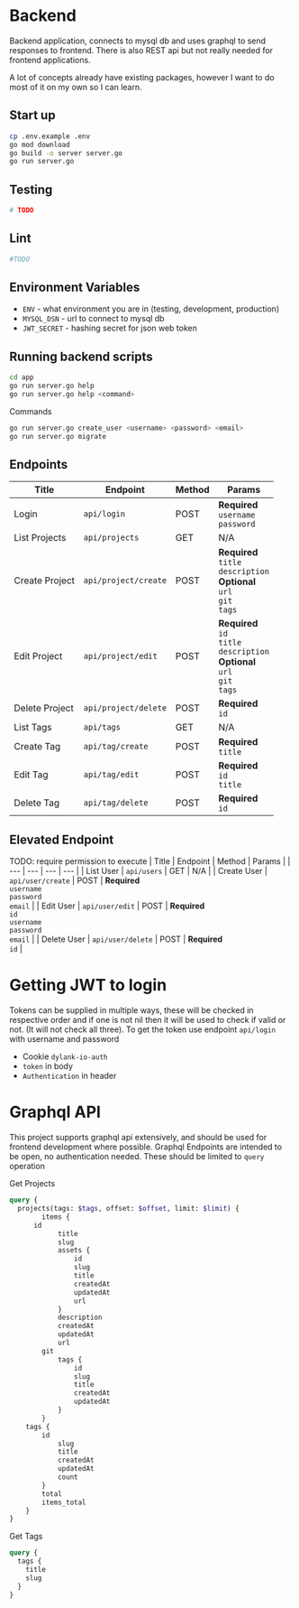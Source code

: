 # Backend
Backend application, connects to mysql db and uses graphql to send responses to frontend. There is also REST api but not really needed for frontend applications.

A lot of concepts already have existing packages, however I want to do most of it on my own so I can learn.

## Start up
```bash
cp .env.example .env
go mod download
go build -o server server.go
go run server.go
```

## Testing
```bash
# TODO
```

## Lint
```bash
#TODO
```

## Environment Variables
- `ENV` - what environment you are in (testing, development, production)
- `MYSQL_DSN` - url to connect to mysql db
- `JWT_SECRET` - hashing secret for json web token

## Running backend scripts
```bash
cd app
go run server.go help
go run server.go help <command> 
```

Commands
```bash
go run server.go create_user <username> <password> <email>
go run server.go migrate
```

## Endpoints
| Title | Endpoint | Method | Params |
| --- | --- | --- | --- | 
| Login | `api/login` | POST | **Required**<br>`username`<br/>`password` |
| List Projects | `api/projects` | GET | N/A |
| Create Project | `api/project/create` | POST | **Required**<br>`title`<br/>`description`<br/>**Optional**<br/>`url`<br/>`git`<br/>`tags` |
| Edit Project | `api/project/edit` | POST | **Required**<br/>`id`<br>`title`<br/>`description`<br/>**Optional**<br/>`url`<br/>`git`<br/>`tags` |
| Delete Project | `api/project/delete` | POST | **Required**<br>`id` |
| List Tags | `api/tags` | GET | N/A |
| Create Tag | `api/tag/create` | POST | **Required**<br>`title` |
| Edit Tag | `api/tag/edit` | POST | **Required**<br>`id`<br>`title` |
| Delete Tag | `api/tag/delete` | POST | **Required**<br>`id` |

## Elevated Endpoint
TODO: require permission to execute
| Title | Endpoint | Method | Params |
| --- | --- | --- | --- | 
| List User | `api/users` | GET | N/A |
| Create User | `api/user/create` | POST | **Required**<br>`username`<br>`password`<br>`email` |
| Edit User | `api/user/edit` | POST | **Required**<br>`id`<br>`username`<br>`password`<br>`email` |
| Delete User | `api/user/delete` | POST | **Required**<br>`id` |


# Getting JWT to login
Tokens can be supplied in multiple ways, these will be checked in respective order and if one is not nil then it will be used to check if valid or not. (It will not check all three). To get the token use endpoint `api/login` with username and password
- Cookie `dylank-io-auth`
- `token` in body
- `Authentication` in header

# Graphql API
This project supports graphql api extensively, and should be used for frontend development where possible. Graphql Endpoints are intended to be open, no authentication needed. These should be limited to `query` operation

Get Projects
```graphql
query {
  projects(tags: $tags, offset: $offset, limit: $limit) {
		items {
      id
			title
			slug
			assets {
				id
				slug
				title
				createdAt
				updatedAt
				url
			}
			description
			createdAt
			updatedAt
			url
    	git
			tags {
				id
				slug
				title
				createdAt
				updatedAt
			}
		}
    tags {
    	id
			slug
			title
			createdAt
			updatedAt
			count
		}
		total
		items_total
	}
}
```

Get Tags
```graphql
query {
  tags {
    title
    slug
  }
}
```
